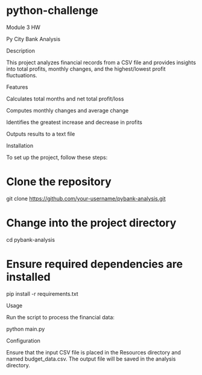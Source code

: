 # python-challenge
Module 3 HW

Py City Bank Analysis



Description

This project analyzes financial records from a CSV file and provides insights into total profits, monthly changes, and the highest/lowest profit fluctuations.

Features

Calculates total months and net total profit/loss

Computes monthly changes and average change

Identifies the greatest increase and decrease in profits

Outputs results to a text file

Installation

To set up the project, follow these steps:

# Clone the repository
git clone https://github.com/your-username/pybank-analysis.git

# Change into the project directory
cd pybank-analysis

# Ensure required dependencies are installed
pip install -r requirements.txt

Usage

Run the script to process the financial data:

python main.py

Configuration

Ensure that the input CSV file is placed in the Resources directory and named budget_data.csv. The output file will be saved in the analysis directory.

